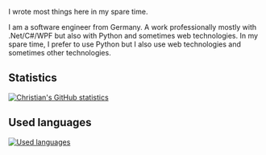 I wrote most things here in my spare time.

I am a software engineer from Germany. A work professionally mostly with .Net/C#/WPF but also with Python and sometimes web technologies. In my spare time, I prefer to use Python but I also use web technologies and sometimes other technologies.

## Statistics

[![Christian's GitHub statistics](https://github-readme-stats.vercel.app/api?username=c3er&show_icons=true&hide_rank=true&hide_title=true)](https://github.com/anuraghazra/github-readme-stats)

## Used languages

[![Used languages](https://github-readme-stats.vercel.app/api/top-langs/?username=c3er&langs_count=10&hide_title=true&layout=compact)](https://github.com/anuraghazra/github-readme-stats)
